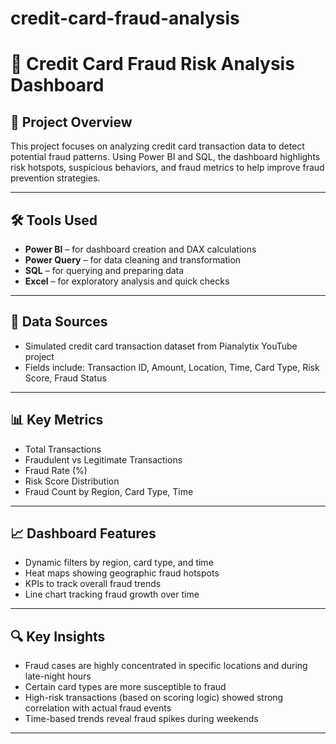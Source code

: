 # credit-card-fraud-analysis

# 🔐 Credit Card Fraud Risk Analysis Dashboard

## 📌 Project Overview
This project focuses on analyzing credit card transaction data to detect potential fraud patterns. Using Power BI and SQL, the dashboard highlights risk hotspots, suspicious behaviors, and fraud metrics to help improve fraud prevention strategies.

---

## 🛠 Tools Used
- **Power BI** – for dashboard creation and DAX calculations
- **Power Query** – for data cleaning and transformation
- **SQL** – for querying and preparing data
- **Excel** – for exploratory analysis and quick checks

---

## 📁 Data Sources
- Simulated credit card transaction dataset from Pianalytix YouTube project
- Fields include: Transaction ID, Amount, Location, Time, Card Type, Risk Score, Fraud Status

---

## 📊 Key Metrics
- Total Transactions
- Fraudulent vs Legitimate Transactions
- Fraud Rate (%)
- Risk Score Distribution
- Fraud Count by Region, Card Type, Time

---

## 📈 Dashboard Features
- Dynamic filters by region, card type, and time
- Heat maps showing geographic fraud hotspots
- KPIs to track overall fraud trends
- Line chart tracking fraud growth over time

---

## 🔍 Key Insights
- Fraud cases are highly concentrated in specific locations and during late-night hours
- Certain card types are more susceptible to fraud
- High-risk transactions (based on scoring logic) showed strong correlation with actual fraud events
- Time-based trends reveal fraud spikes during weekends

---


